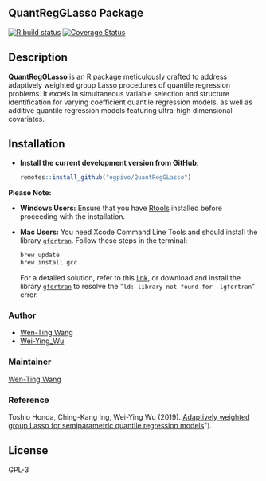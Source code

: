 ## QuantRegGLasso Package
[![R build status](https://github.com/egpivo/QuantRegGLasso/workflows/R-CMD-check/badge.svg)](https://github.com/egpivo/QuantRegGLasso/actions)
[![Coverage Status](https://img.shields.io/codecov/c/github/egpivo/QuantRegGLasso/master.svg)](https://app.codecov.io/github/egpivo/QuantRegGLasso?branch=master)

## Description
**QuantRegGLasso** is an R package meticulously crafted to address adaptively weighted group Lasso procedures of quantile regression problems. It excels in simultaneous variable selection and structure identification for varying coefficient quantile regression models, as well as additive quantile regression models featuring ultra-high dimensional covariates.

## Installation
- **Install the current development version from GitHub**:
   ```r
   remotes::install_github("egpivo/QuantRegGLasso")
   ```

**Please Note:**
- **Windows Users:** Ensure that you have [Rtools](https://cran.r-project.org/bin/windows/Rtools/) installed before proceeding with the installation.

- **Mac Users:** You need Xcode Command Line Tools and should install the library [`gfortran`](https://github.com/fxcoudert/gfortran-for-macOS/releases). Follow these steps in the terminal:
    ```bash
    brew update
    brew install gcc
    ```
    For a detailed solution, refer to this [link](https://thecoatlessprofessor.com/programming/rcpp-rcpparmadillo-and-os-x-mavericks-lgfortran-and-lquadmath-error/), or download and install the library [`gfortran`](https://github.com/fxcoudert/gfortran-for-macOS/releases) to resolve the "`ld: library not found for -lgfortran`" error.


### Author
- [Wen-Ting Wang](https://www.linkedin.com/in/wen-ting-wang-6083a17b)
- [Wei-Ying_Wu](https://projecteuclid.org/search?author=Wei-Ying_Wu)

 
### Maintainer
[Wen-Ting Wang](https://www.linkedin.com/in/wen-ting-wang-6083a17b)

### Reference
Toshio Honda, Ching-Kang Ing, Wei-Ying Wu (2019). [Adaptively weighted group Lasso for semiparametric quantile regression models](https://projecteuclid.org/journals/bernoulli/volume-25/issue-4B/Adaptively-weighted-group-Lasso-for-semiparametric-quantile-regression-models/10.3150/18-BEJ1091.full)").

## License
GPL-3

